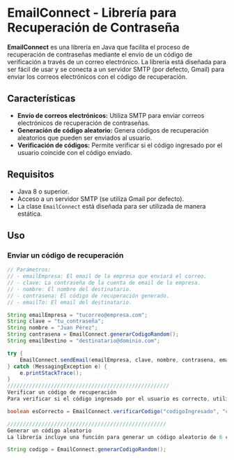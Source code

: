# EmailConnect - Librería para Recuperación de Contraseña

**EmailConnect** es una librería en Java que facilita el proceso de recuperación de contraseñas mediante el envío de un código de verificación a través de un correo electrónico. La librería está diseñada para ser fácil de usar y se conecta a un servidor SMTP (por defecto, Gmail) para enviar los correos electrónicos con el código de recuperación.

## Características

- **Envío de correos electrónicos:** Utiliza SMTP para enviar correos electrónicos de recuperación de contraseñas.
- **Generación de código aleatorio:** Genera códigos de recuperación aleatorios que pueden ser enviados al usuario.
- **Verificación de códigos:** Permite verificar si el código ingresado por el usuario coincide con el código enviado.

## Requisitos

- Java 8 o superior.
- Acceso a un servidor SMTP (se utiliza Gmail por defecto).
- La clase `EmailConnect` está diseñada para ser utilizada de manera estática.

## Uso

### Enviar un código de recuperación

```java
// Parámetros:
// - emailEmpresa: El email de la empresa que enviará el correo.
// - clave: La contraseña de la cuenta de email de la empresa.
// - nombre: El nombre del destinatario.
// - contrasena: El código de recuperación generado.
// - emailTo: El email del destinatario.

String emailEmpresa = "tucorreo@empresa.com";
String clave = "tu_contraseña";
String nombre = "Juan Pérez";
String contrasena = EmailConnect.generarCodigoRandom();
String emailDestino = "destinatario@dominio.com";

try {
    EmailConnect.sendEmail(emailEmpresa, clave, nombre, contrasena, emailDestino);
} catch (MessagingException e) {
    e.printStackTrace();
}
////////////////////////////////////////////////////
Verificar un código de recuperación
Para verificar si el código ingresado por el usuario es correcto, utiliza el siguiente método:

boolean esCorrecto = EmailConnect.verificarCodigo("codigoIngresado", "codigoOriginal");

///////////////////////////////////////////////////
Generar un código aleatorio
La librería incluye una función para generar un código aleatorio de 6 caracteres, utilizando letras y números:

String codigo = EmailConnect.generarCodigoRandom();
